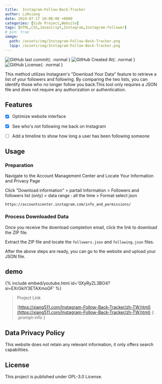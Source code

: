 ```yaml
---
title:  Instagram-Follow-Back-Tracker
author: LiHsiang
date: 2024-07-17 10:00:00 +0800
categories: [Side Project,Website]
tags: [HTML,CSS,Javascript,Instagram,Instagram-follower]
# pin: true
image:
  path: /assets/img/Instagram-Follow-Back-Tracker.png
  lqip: /assets/img/Instagram-Follow-Back-Tracker.png
---
```


![GitHub last commit](https://img.shields.io/github/last-commit/Xiang511/Instagram-Follow-Back-Tracker?display_timestamp=committer&style=for-the-badge){: .normal } ![GitHub Created At](https://img.shields.io/github/created-at/Xiang511/Instagram-Follow-Back-Tracker?style=for-the-badge){: .normal } ![GitHub License](https://img.shields.io/github/license/Xiang511/Instagram-Follow-Back-Tracker?style=for-the-badge){: .normal }


This method utilizes Instagram's "Download Your Data" feature to retrieve a list of your followers and following. By comparing the two lists, you can identify those who no longer follow you back.This tool only requires a JSON file and does not require any authorization or authentication.

## Features

- [x] Optimize website interface
- [x] See who's not following me back on Instagram
- [ ] Add a timeline to show how long a user has been following someone


## Usage

### Preparation

Navigate to the Account Management Center and Locate Your Information and Privacy Page

Click "Download information" > partail Information > Followers and followers list (only) > data range : all the time > Format select json

```
https://accountscenter.instagram.com/info_and_permissions/
```

### Process Downloaded Data

Once you receive the download completion email, click the link to download the ZIP file.

Extract the ZIP file and locate the ```followers.json``` and ```following.json``` files.

After the above steps are ready, you can go to the website and upload your JSON file.

## demo

{% include embed/youtube.html id='0XyRyZL3BO4?si=EXrGkiY3ETAXmoGF' %}

> Project Link
>
> [https://xiang511.com/Instagram-Follow-Back-Tracker/zh-TW.html](https://xiang511.com/Instagram-Follow-Back-Tracker/zh-TW.html)
{: .prompt-info }

## Data Privacy Policy

This website does not retain any relevant information, it only offers search capabilities.


## License

This project is published under GPL-3.0 License.
